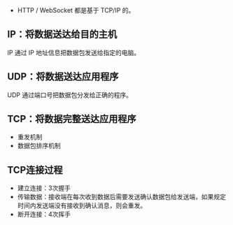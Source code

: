 - HTTP / WebSocket 都是基于 TCP/IP 的。

## IP：将数据送达给目的主机
IP 通过 IP 地址信息把数据包发送给指定的电脑。

## UDP：将数据送达应用程序
UDP 通过端口号把数据包分发给正确的程序。

## TCP：将数据完整送达应用程序
- 重发机制
- 数据包排序机制

## TCP连接过程
- 建立连接：3次握手
- 传输数据：接收端在每次收到数据后需要发送确认数据包给发送端，如果规定时间内发送端没有接收到确认消息，则会重发。
- 断开连接：4次挥手